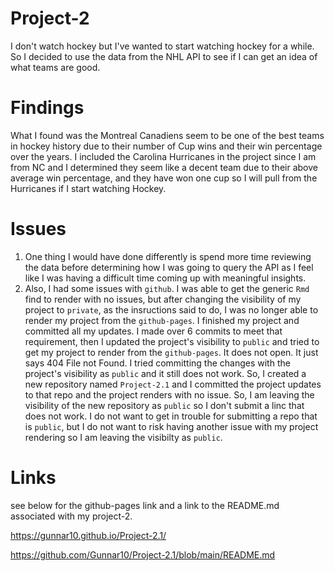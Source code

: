 # Project-2  
I don't watch hockey but I've wanted to start watching hockey for a while. So I decided to use the data from the NHL API to see if I can get an idea of what teams are good. 

# Findings  

What I found was the Montreal Canadiens seem to be one of the best teams in hockey history due to their number of Cup wins and their win percentage over the years. I included the Carolina Hurricanes in the project since I am from NC and I determined they seem like a decent team due to their above average win percentage, and they have won one cup so I will pull from the Hurricanes if I start watching Hockey.  

# Issues  

1. One thing I would have done differently is spend more time reviewing the data before determining how I was going to query the API as I feel like I was having a difficult time coming up with meaningful insights.  
1. Also, I had some issues with `github`. I was able to get the generic `Rmd` find to render with no issues, but after changing the visibility of my project to `private`, as the insructions said to do, I was no longer able to render my project from the `github-pages`.  I finished my project and committed all my updates. I made over 6 commits to meet that requirement, then I updated the project's visibility to `public` and tried to get my project to render from the `github-pages`. It does not open. It just says 404 File not Found. I tried committing the changes with the project's visibility as `public` and it still does not work.  So, I created a new repository named `Project-2.1` and I committed the project updates to that repo and the project renders with no issue. So, I am leaving the visibility of the new repository as `public` so I don't submit a linc that does not work. I do not want to get in trouble for submitting a repo that is `public`, but I do not want to risk having another issue with my project rendering so I am leaving the visibilty as `public`.

# Links

see below for the github-pages link and a link to the README.md associated with my project-2.  

https://gunnar10.github.io/Project-2.1/  

https://github.com/Gunnar10/Project-2.1/blob/main/README.md
